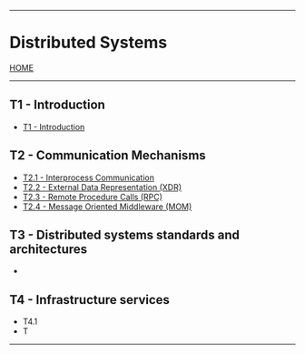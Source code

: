 
---
# Distributed Systems

[HOME](../../README.md)

---
## T1 - Introduction
- [T1 - Introduction](UNIOVI/3S2_DistSys/data/T1.md)
## T2 - Communication Mechanisms
- [T2.1 - Interprocess Communication](T21.md)
- [T2.2 - External Data Representation (XDR)](T22.md)
- [T2.3 - Remote Procedure Calls (RPC)](T23.md)
- [T2.4 - Message Oriented Middleware (MOM)](T24.md)
## T3 - Distributed systems standards and architectures
- 
## T4 - Infrastructure services
- T4.1
- T

---